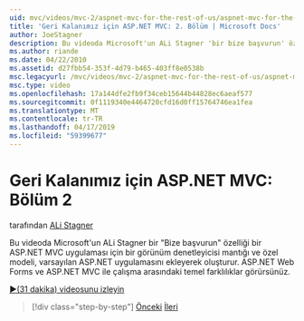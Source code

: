 ```yaml
---
uid: mvc/videos/mvc-2/aspnet-mvc-for-the-rest-of-us/aspnet-mvc-for-the-rest-of-us-part-2
title: 'Geri Kalanımız için ASP.NET MVC: 2. Bölüm | Microsoft Docs'
author: JoeStagner
description: Bu videoda Microsoft'un ALi Stagner 'bir bize başvurun' özelliği bir ASP.NET MVC uygulaması için bir görünüm denetleyicisi mantığı ve özel modeli için t ekleyerek derlemeler...
ms.author: riande
ms.date: 04/22/2010
ms.assetid: d27fbb54-353f-4d79-b465-403ff8e0538b
msc.legacyurl: /mvc/videos/mvc-2/aspnet-mvc-for-the-rest-of-us/aspnet-mvc-for-the-rest-of-us-part-2
msc.type: video
ms.openlocfilehash: 17a144dfe2fb9f34ceb15644b44828ec6aeaf577
ms.sourcegitcommit: 0f1119340e4464720cfd16d0ff15764746ea1fea
ms.translationtype: MT
ms.contentlocale: tr-TR
ms.lasthandoff: 04/17/2019
ms.locfileid: "59399677"
---
```

# <a name="aspnet-mvc-for-the-rest-of-us-part-2"></a>Geri Kalanımız için ASP.NET MVC: Bölüm 2

tarafından [ALi Stagner](https://github.com/JoeStagner)

Bu videoda Microsoft'un ALi Stagner bir "Bize başvurun" özelliği bir ASP.NET MVC uygulaması için bir görünüm denetleyicisi mantığı ve özel modeli, varsayılan ASP.NET uygulamasını ekleyerek oluşturur. ASP.NET Web Forms ve ASP.NET MVC ile çalışma arasındaki temel farklılıklar görürsünüz.

[&#9654;(31 dakika) videosunu izleyin](https://channel9.msdn.com/Blogs/ASP-NET-Site-Videos/aspnet-mvc-for-the-rest-of-us-part-2)

> [!div class="step-by-step"]
> [Önceki](aspnet-mvc-for-the-rest-of-us-part-1.md)
> [İleri](aspnet-mvc-for-the-rest-of-us-part-3.md)
